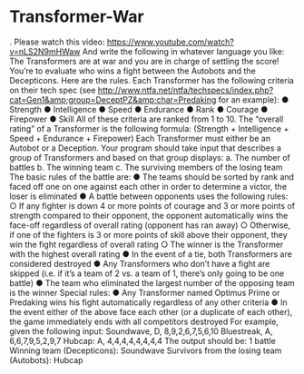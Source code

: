 # Transformer-War
. Please watch this video: https://www.youtube.com/watch?v=nLS2N9mHWaw And write the following in whatever language you like: The Transformers are at war and you are in charge of settling the score! You’re to evaluate who wins a fight between the Autobots and the Decepticons. Here are the rules. Each Transformer has the following criteria on their tech spec (see http://www.ntfa.net/ntfa/techspecs/index.php?cat=Gen1&amp;group=DeceptPZ&amp;char=Predaking for an example): ● Strength ● Intelligence ● Speed ● Endurance ● Rank ● Courage ● Firepower ● Skill All of these criteria are ranked from 1 to 10. The “overall rating” of a Transformer is the following formula: (Strength + Intelligence + Speed + Endurance + Firepower) Each Transformer must either be an Autobot or a Deception. Your program should take input that describes a group of Transformers and based on that group displays: a. The number of battles b. The winning team c. The surviving members of the losing team The basic rules of the battle are: ● The teams should be sorted by rank and faced off one on one against each other in order to determine a victor, the loser is eliminated ● A battle between opponents uses the following rules: ○ If any fighter is down 4 or more points of courage and 3 or more points of strength compared to their opponent, the opponent automatically wins the face-off regardless of overall rating (opponent has ran away) ○ Otherwise, if one of the fighters is 3 or more points of skill above their opponent, they win the fight regardless of overall rating ○ The winner is the Transformer with the highest overall rating ● In the event of a tie, both Transformers are considered destroyed ● Any Transformers who don’t have a fight are skipped (i.e. if it’s a team of 2 vs. a team of 1, there’s only going to be one battle) ● The team who eliminated the largest number of the opposing team is the winner Special rules: ● Any Transformer named Optimus Prime or Predaking wins his fight automatically regardless of any other criteria ● In the event either of the above face each other (or a duplicate of each other), the game immediately ends with all competitors destroyed For example, given the following input: Soundwave, D, 8,9,2,6,7,5,6,10 Bluestreak, A, 6,6,7,9,5,2,9,7 Hubcap: A, 4,4,4,4,4,4,4,4 The output should be: 1 battle Winning team (Decepticons): Soundwave Survivors from the losing team (Autobots): Hubcap
